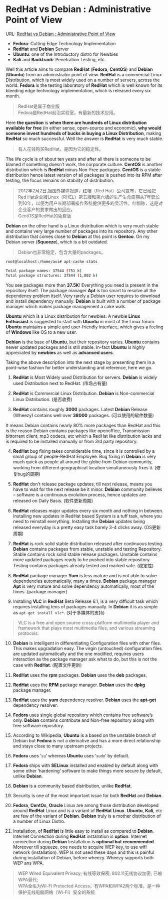 # RedHat vs Debian : Administrative Point of View

URL: [RedHat vs Debian : Administrative Point of View](https://www.tecmint.com/redhat-vs-debian-administrative-point-of-view/)

- **Fedora**: Cutting Edge Technology Implementation
- **RedHat** and **Debian** Server
- **Ubuntu**: one of the Introductory distro for Newbies
- **Kali** and **Backtrack**: Penetration Testing, etc.

Well this article aims to compare **RedHat** (**Fedora**, **CentOS**) and **Debian** (**Ubuntu**) from an administrator point of view. **RedHat** is a commercial Linux Distribution, which is most widely used on a number of servers, across the world. **Fedora** is the testing laboratory of **RedHat** which is well known for its bleeding edge technology implementation, which is released every six month.

> RedHat是属于商业版  
> Fedora是RedHat前沿实验室，有最新的技术应用。

Here **the question** is **when there are hundreds of Linux distribution available for free** (in either sense, open-source and economic), **why would someone invest hundreds of bucks in buying a Linux Distribution**, making **RedHat** so much successful. Well the answer is **RedHat** is very much stable.

> 有人花钱购买RedHat，是因为它的稳定性。

The life cycle is of about ten years and after all there is someone to be blamed if something doesn’t work, the corporate culture. **CentOS** is another distribution which is **RedHat** minus Non-Free packages. **CentOS** is a stable distribution hence latest version of all packages is pushed into its RPM after testing, the focus remains on stability of distribution.

> 2012年2月2日,据国外媒体报道，红帽（Red Hat）公司宣布，它已经把Red Hat企业版Linux（RHEL）第五版和第六版的生产生命周期从7年延长到10年，以便为用户长期部署操作系统提供更多的灵活性。红帽称，这是对企业客户的要求做出的回应。  
> CentOS是RedHat的免费版

**Debian** on the other hand is a Linux distribution which is very much stable and contains very large number of packages into its repository. Any other distribution that comes close to **Debian** at this point is **Gentoo**. On my Debian server (**Squeeze**), which is a bit outdated.

> Debian也非常稳定，包含大量的packages。

```bash
root@localhost:/home/avi# apt-cache stats 

Total package names: 37544 (751 k) 
Total package structures: 37544 (1,802 k)
```

You see packages more than **37.5K**! Everything you need is present in the repository itself. The package manager **Apt** is too smart to resolve all the dependency problem itself. Very rarely a Debian user requires to download and install dependency manually. **Debian** is built with a number of package manager which makes package management a cake walk.

**Ubuntu** which is a Linux distribution for newbies. A newbie **Linux Enthusiast** is suggested to start with **Ubuntu** in most of the Linux forum. **Ubuntu** maintains a simple and user-friendly interface, which gives a feeling of **Windows** like OS to a new user.

**Debian** is the base of **Ubuntu**, but their repository varies. **Ubuntu** contains newer updated packages and is still stable. In-fact **Ubuntu** is highly appreciated by **newbies** as well as **advanced users**.

Taking the above description into the next stage by presenting them in a point-wise fashion for better understanding and reference, here we go.

1. **RedHat** is Most Widely used Distribution for servers. **Debian** is widely used Distribution next to RedHat. (市场占有量)

2. **RedHat** is Commercial Linux Distribution. **Debian** is Non-commercial Linux Distribution. (是否收费)

3. **RedHat** contains roughly **3000** packages. Latest **Debian** Release (Wheezy) contains well over **38000** packages. (可以使用的软件数量)

It means Debian contains nearly 80% more packages than RedHat and this is the reason Debian contains packages like openoffice, Transmission bittorrent client, mp3 codecs, etc which a RedHat like distribution lacks and is required to be installed manually or from 3rd party repository.

4. **RedHat** bug fixing takes considerable time, since it is controlled by a small group of people-RedHat Employee. Bug fixing in **Debian** is very much quick as people all around the globe from Debian community, working from different geographical location simultaneously fixes it.  (修复bug的周期)

5. **RedHat** don’t release package updates, till next release, means you have to wait for the next release be it minor. **Debian** community believes – software is a continuous evolution process, hence updates are released on Daily Basis.  (软件更新周期)

6. **RedHat** releases major updates every six month and nothing in between. Installing new updates in RedHat based System is a tuff task, where you need to reinstall everything. Installing the **Debian** updates being released everyday is a pretty easy task barely 3-4 clicks away. (OS更新周期)

7. **RedHat** is rock solid stable distribution released after continuous testing. **Debian** contains packages from stable, unstable and testing Repository. Stable contains rock solid stable release packages. Unstable contains more updated packages ready to be pushed into stable repository. Testing contains packages already tested and marked safe. (稳定性)

8. **RedHat** package manager **Yum** is less mature and is not able to solve dependencies automatically, many a times. **Debian** package manager **Apt** is very mature and solve dependency automatically, most of the times. (package manager)

9. Installing **VLC** in **RedHat** Beta Release 6.1, is a very difficult task which requires installing tens of packages manually. In **Debian** it is as simple as `apt-get install vlc*`. (对于多媒体的支持)

> VLC is a free and open source cross-platform multimedia player and framework that plays most multimedia files, and various streaming protocols.

10. **Debian** is intelligent in differentiating Configuration files with other files. This makes upgradation easy. The virgin (untouched) configuration files are updated automatically and the one modified, requires users interaction as the package manager ask what to do, but this is not the case with **RedHat**. (配置文件更新)

11. **RedHat** uses the **rpm** packages. **Debian** uses the **deb** packages.

12. **RedHat** uses the **RPM** package manager. **Debian** uses the **dpkg** package manager.

13. **RedHat** uses the **yum** dependency resolver. **Debian** uses the **apt-get** dependency resolver.

14. **Fedora** uses single global repository which contains free software’s only. **Debian** contains contribute and Non-free repository along with free software repository.

15. According to Wikipedia, **Ubuntu** is a based on the unstable branch of Debian but **Fedora** is not a derivative and has a more direct relationship and stays close to many upstream projects.

16. **Fedora** uses ‘`su`‘ whereas **Ubuntu** uses ‘`sudo`‘ by default.

17. **Fedora** ships with **SELinux** installed and enabled by default along with some other ‘hardening’ software to make things more secure by default, unlike **Debian**.

18. **Debian** is a community based distribution, unlike **RedHat**.

19. Security is one of the most important issue for both **RedHat** and **Debian**.

20. **Fedora**, **CentOs**, **Oracle** Linux are among those distribution developed around **RedHat** Linux and is a variant of **RedHat Linux**. **Ubuntu**, **Kali**, etc are few of the variant of **Debian**. **Debian** truly is a mother distribution of a number of Linux Distro.

21. Installation, of **RedHat** is little easy to install as compared to **Debian**. Internet Connection during **RedHat** installation is **option**. Internet connection during **Debian** Installation is **optional but recommended**. Moreover till squeeze, one needs to acquire WEP key, to use wifi network (installation). WEP Is not used these days and this is painful during installation of Debian, before wheezy. Wheezy supports both WEP ans WPA.

> WEP Wired Equivalent Privacy; 有线等效保密; 802.11无线协议加密; 已被WPA替代;  
> WPA全名为Wi-Fi Protected Access，有WPA和WPA2两个标准，是一种保护无线电脑网络（Wi-Fi）安全的系统
